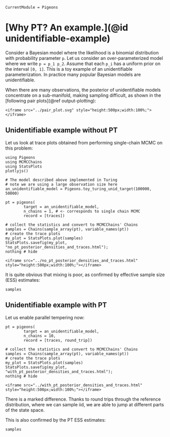 ```@meta
CurrentModule = Pigeons
```

# [Why PT? An example.](@id unidentifiable-example)

Consider a Bayesian model where the likelihood is a binomial distribution with probability parameter ``p``. 
Let us consider an over-parameterized model where we 
write ``p = p_1 p_2``. Assume that each ``p_i`` has a uniform prior on the interval ``[0, 1]``.
This is a toy example of an unidentifiable parameterization.
In practice many popular 
Bayesian models are unidentifiable. 

When there are many observations, the posterior of 
unidentifiable models concentrate on a sub-manifold, 
making sampling difficult, as shown in the [following pair plots](@ref output-plotting):
 
```@raw html
<iframe src="../pair_plot.svg" style="height:500px;width:100%;"></iframe>
```

## Unidentifiable example without PT

Let us look at trace plots obtained from performing 
single-chain MCMC on this problem:

```@example why
using Pigeons
using MCMCChains
using StatsPlots
plotlyjs()

# The model described above implemented in Turing
# note we are using a large observation size here
an_unidentifiable_model = Pigeons.toy_turing_unid_target(100000, 50000)

pt = pigeons(
        target = an_unidentifiable_model, 
        n_chains = 1, # <- corresponds to single chain MCMC
        record = [traces])

# collect the statistics and convert to MCMCChains' Chains
samples = Chains(sample_array(pt), variable_names(pt))
# create the trace plots
my_plot = StatsPlots.plot(samples)
StatsPlots.savefig(my_plot, "no_pt_posterior_densities_and_traces.html"); 
nothing # hide
```

```@raw html
<iframe src="../no_pt_posterior_densities_and_traces.html" style="height:500px;width:100%;"></iframe>
```

It is quite obvious that mixing is poor, as confirmed by effective sample size (ESS) estimates:

```@example why
samples
```


## Unidentifiable example with PT

Let us enable parallel tempering now:

```@example why
pt = pigeons(
        target = an_unidentifiable_model, 
        n_chains = 10, 
        record = [traces, round_trip])

# collect the statistics and convert to MCMCChains' Chains
samples = Chains(sample_array(pt), variable_names(pt))
# create the trace plots
my_plot = StatsPlots.plot(samples)
StatsPlots.savefig(my_plot, "with_pt_posterior_densities_and_traces.html"); 
nothing # hide
```

```@raw html
<iframe src="../with_pt_posterior_densities_and_traces.html" style="height:500px;width:100%;"></iframe>
```

There is a marked difference. 
Thanks to round trips through the reference distribution, 
where we can sample iid, we are able to jump at different 
parts of the state space. 

This is also confirmed by the PT ESS estimates:

```@example why
samples
```